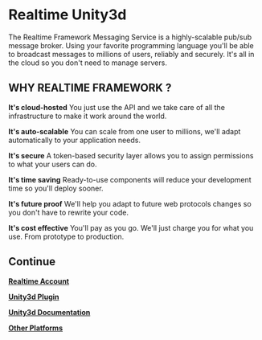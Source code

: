# Realtime Unity3d

The Realtime Framework Messaging Service is a highly-scalable pub/sub message broker. Using your favorite programming language you'll be able to broadcast messages to millions of users, reliably and securely. It's all in the cloud so you don't need to manage servers.

##  WHY REALTIME FRAMEWORK ?

**It's cloud-hosted**
You just use the API and we take care of all the infrastructure to make it work around the world.

**It's auto-scalable**
You can scale from one user to millions, we'll adapt automatically to your application needs.

**It's secure**
A token-based security layer allows you to assign permissions to what your users can do.

**It's time saving**
Ready-to-use components will reduce your development time so you'll deploy sooner.

**It's future proof**
We'll help you adapt to future web protocols changes so you don't have to rewrite your code.

**It's cost effective**
You'll pay as you go. We'll just charge you for what you use. From prototype to production.


## Continue

[**Realtime Account**](https://accounts.realtime.co/login/)

[**Unity3d Plugin**](https://github.com/NVentimiglia/Realtime-Unity3d/raw/master/RealtimeForUnity.unitypackage)

[**Unity3d Documentation**](https://github.com/NVentimiglia/Realtime-Unity3d/wiki)

[**Other Platforms**](http://framework.realtime.co)





